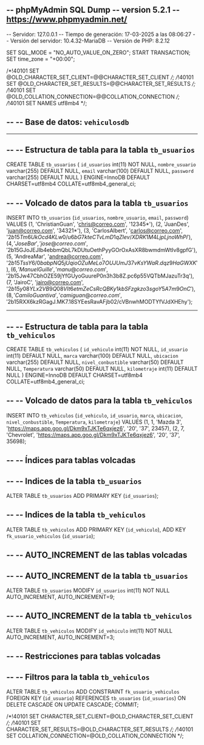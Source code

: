 -- phpMyAdmin SQL Dump
-- version 5.2.1
-- https://www.phpmyadmin.net/
--
-- Servidor: 127.0.0.1
-- Tiempo de generación: 17-03-2025 a las 08:06:27
-- Versión del servidor: 10.4.32-MariaDB
-- Versión de PHP: 8.2.12

SET SQL_MODE = "NO_AUTO_VALUE_ON_ZERO";
START TRANSACTION;
SET time_zone = "+00:00";


/*!40101 SET @OLD_CHARACTER_SET_CLIENT=@@CHARACTER_SET_CLIENT */;
/*!40101 SET @OLD_CHARACTER_SET_RESULTS=@@CHARACTER_SET_RESULTS */;
/*!40101 SET @OLD_COLLATION_CONNECTION=@@COLLATION_CONNECTION */;
/*!40101 SET NAMES utf8mb4 */;

--
-- Base de datos: `vehiculosdb`
--

-- --------------------------------------------------------

--
-- Estructura de tabla para la tabla `tb_usuarios`
--

CREATE TABLE `tb_usuarios` (
  `id_usuarios` int(11) NOT NULL,
  `nombre_usuario` varchar(255) DEFAULT NULL,
  `email` varchar(100) DEFAULT NULL,
  `password` varchar(255) DEFAULT NULL
) ENGINE=InnoDB DEFAULT CHARSET=utf8mb4 COLLATE=utf8mb4_general_ci;

--
-- Volcado de datos para la tabla `tb_usuarios`
--

INSERT INTO `tb_usuarios` (`id_usuarios`, `nombre_usuario`, `email`, `password`) VALUES
(1, 'ChristianGuan', 'chris@correo.com', '12345*'),
(2, 'JuanDes', 'juan@correo.com', '34321*'),
(3, 'CarlosAlbert', 'carlos@correo.com', '$2b$15$Tm6UkOcd4KLw0/u6bG7kteCTvLmD1qZIev/XDRK1M4LjpLjnoWhPi'),
(4, 'JoseBar', 'jose@correo.com', '$2b$15$GJoJEJIb4ebbmQbL7kDUtuOethPyyGOrOxAsXR8bwmdmWtIv8gpfG'),
(5, 'AndreaMar', 'andrea@correo.com', '$2b$15$TssY6/0babpNQ5jUqioOZuMeLo7OUJUmJ37vKsYWaR.dqz9HaGWXK'),
(6, 'ManuelGuille', 'manu@correo.com', '$2b$15$Jw47CbhOZE59jYfGUyoGuureP0n3h3b8Z.pc6p55VQTbMJazuTr3q'),
(7, 'JairoC', 'jairo@correo.com', '$2b$15$y08YLx2VB9Q08Vlt6etmZeCsRcQBKy1kbSFzgkzo3sgoY5A7m9OnC'),
(8, 'CamiloGuantiva', 'camiguan@correo.com', '$2b$15$RXX6kzRGagJ.MK7.18SYEesRavAFjb02/cVBnwhMODTYfVJdXHEhy');

-- --------------------------------------------------------

--
-- Estructura de tabla para la tabla `tb_vehiculos`
--

CREATE TABLE `tb_vehiculos` (
  `id_vehiculo` int(11) NOT NULL,
  `id_usuario` int(11) DEFAULT NULL,
  `marca` varchar(100) DEFAULT NULL,
  `ubicacion` varchar(255) DEFAULT NULL,
  `nivel_conbustible` varchar(50) DEFAULT NULL,
  `Temperatura` varchar(50) DEFAULT NULL,
  `kilometraje` int(11) DEFAULT NULL
) ENGINE=InnoDB DEFAULT CHARSET=utf8mb4 COLLATE=utf8mb4_general_ci;

--
-- Volcado de datos para la tabla `tb_vehiculos`
--

INSERT INTO `tb_vehiculos` (`id_vehiculo`, `id_usuario`, `marca`, `ubicacion`, `nivel_conbustible`, `Temperatura`, `kilometraje`) VALUES
(1, 1, 'Mazda 3', 'https://maps.app.goo.gl/Dkm9xTJKTe6qxjez6', '20', '37', 23457),
(2, 7, 'Chevrolet', 'https://maps.app.goo.gl/Dkm9xTJKTe6qxjez6', '20', '37', 35698);

--
-- Índices para tablas volcadas
--

--
-- Indices de la tabla `tb_usuarios`
--
ALTER TABLE `tb_usuarios`
  ADD PRIMARY KEY (`id_usuarios`);

--
-- Indices de la tabla `tb_vehiculos`
--
ALTER TABLE `tb_vehiculos`
  ADD PRIMARY KEY (`id_vehiculo`),
  ADD KEY `fk_usuario_vehiculos` (`id_usuario`);

--
-- AUTO_INCREMENT de las tablas volcadas
--

--
-- AUTO_INCREMENT de la tabla `tb_usuarios`
--
ALTER TABLE `tb_usuarios`
  MODIFY `id_usuarios` int(11) NOT NULL AUTO_INCREMENT, AUTO_INCREMENT=9;

--
-- AUTO_INCREMENT de la tabla `tb_vehiculos`
--
ALTER TABLE `tb_vehiculos`
  MODIFY `id_vehiculo` int(11) NOT NULL AUTO_INCREMENT, AUTO_INCREMENT=3;

--
-- Restricciones para tablas volcadas
--

--
-- Filtros para la tabla `tb_vehiculos`
--
ALTER TABLE `tb_vehiculos`
  ADD CONSTRAINT `fk_usuario_vehiculos` FOREIGN KEY (`id_usuario`) REFERENCES `tb_usuarios` (`id_usuarios`) ON DELETE CASCADE ON UPDATE CASCADE;
COMMIT;

/*!40101 SET CHARACTER_SET_CLIENT=@OLD_CHARACTER_SET_CLIENT */;
/*!40101 SET CHARACTER_SET_RESULTS=@OLD_CHARACTER_SET_RESULTS */;
/*!40101 SET COLLATION_CONNECTION=@OLD_COLLATION_CONNECTION */;
